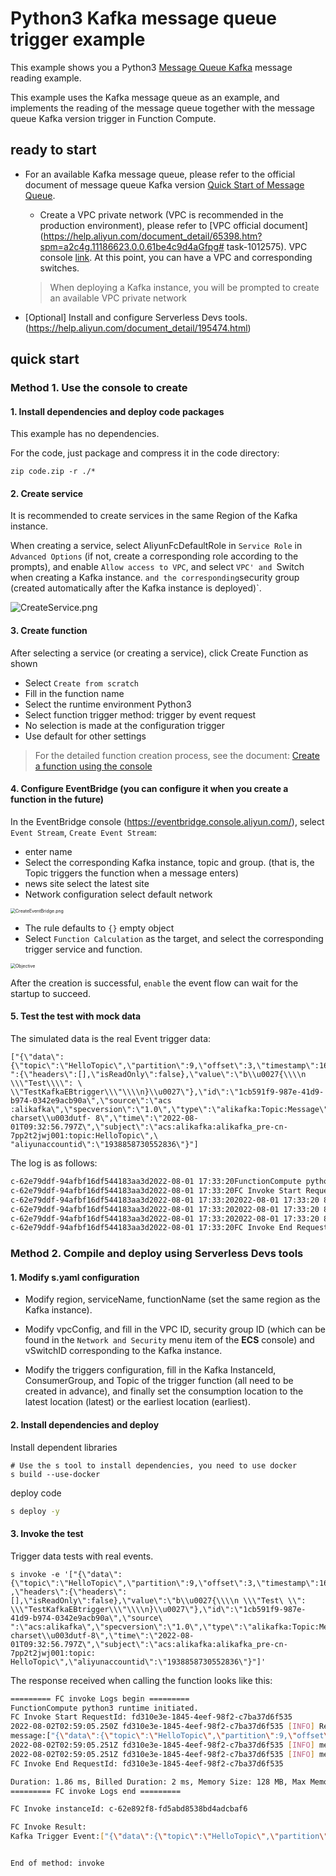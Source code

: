 # Python3 Kafka message queue trigger example

This example shows you a Python3 [Message Queue Kafka](https://help.aliyun.com/document_detail/68151.html?spm=5176.167616.J_5253785160.5.2dfe6feexRPqMj) message reading example.

This example uses the Kafka message queue as an example, and implements the reading of the message queue together with the message queue Kafka version trigger in Function Compute.



 ## ready to start

 - For an available Kafka message queue, please refer to the official document of message queue Kafka version [Quick Start of Message Queue](https://help.aliyun.com/document_detail/99949.html).

   - Create a VPC private network (VPC is recommended in the production environment), please refer to [VPC official document](https://help.aliyun.com/document_detail/65398.htm?spm=a2c4g.11186623.0.0.61be4c9d4aGfpg# task-1012575). VPC console [link](https://vpcnext.console.aliyun.com/). At this point, you can have a VPC and corresponding switches.

   > When deploying a Kafka instance, you will be prompted to create an available VPC private network

 - [Optional] Install and configure Serverless Devs tools. (https://help.aliyun.com/document_detail/195474.html)

 ## quick start

 ### Method 1. Use the console to create

#### 1. Install dependencies and deploy code packages

This example has no dependencies.

For the code, just package and compress it in the code directory:

```shell
zip code.zip -r ./*
````



 #### 2. Create service

It is recommended to create services in the same Region of the Kafka instance.

When creating a service, select AliyunFcDefaultRole in `Service Role` in `Advanced Options` (if not, create a corresponding role according to the prompts), and enable `Allow access to VPC`, and select `VPC' and `Switch when creating a Kafka instance. ` and the corresponding `security group (created automatically after the Kafka instance is deployed)`.

![CreateService.png](assets/CreateService.png)



 #### 3. Create function

 After selecting a service (or creating a service), click Create Function as shown

 - Select `Create from scratch`
 - Fill in the function name
 - Select the runtime environment Python3
 - Select function trigger method: trigger by event request
 - No selection is made at the configuration trigger
 - Use default for other settings

 > For the detailed function creation process, see the document: [Create a function using the console](https://help.aliyun.com/document_detail/51783.html)



 #### 4. Configure EventBridge (you can configure it when you create a function in the future)

In the EventBridge console (https://eventbridge.console.aliyun.com/), select `Event Stream`, `Create Event Stream`:

- enter name
- Select the corresponding Kafka instance, topic and group. (that is, the Topic triggers the function when a message enters)
- news site select the latest site
- Network configuration select default network

<img src="assets/CreateEventBridge.png" alt="CreateEventBridge.png" style="zoom:50%;" />

- The rule defaults to `{}` empty object
- Select `Function Calculation` as the target, and select the corresponding trigger service and function.

<img src="assets/Objective.png" alt="Objective" style="zoom:50%;" />

After the creation is successful, `enable` the event flow can wait for the startup to succeed.



 #### 5. Test the test with mock data

 The simulated data is the real Event trigger data:

````
["{\"data\":{\"topic\":\"HelloTopic\",\"partition\":9,\"offset\":3,\"timestamp\":1659346376797,\"headers\ ":{\"headers\":[],\"isReadOnly\":false},\"value\":\"b\\u0027{\\\\n \\\"Test\\\\": \ \\"TestKafkaEBtrigger\\\"\\\\n}\\u0027\"},\"id\":\"1cb591f9-987e-41d9-b974-0342e9acb90a\",\"source\":\"acs :alikafka\",\"specversion\":\"1.0\",\"type\":\"alikafka:Topic:Message\",\"datacontenttype\":\"application/json; charset\\u003dutf- 8\",\"time\":\"2022-08-01T09:32:56.797Z\",\"subject\":\"acs:alikafka:alikafka_pre-cn-7pp2t2jwj001:topic:HelloTopic\",\ "aliyunaccountid\":\"1938858730552836\"}"]
````

The log is as follows:

 ```bash
c-62e79ddf-94afbf16df544183aa3d2022-08-01 17:33:20FunctionCompute python3 runtime inited.
c-62e79ddf-94afbf16df544183aa3d2022-08-01 17:33:20FC Invoke Start RequestId: 83188e2b-ed39-4432-88a5-f8caa11e4f29
c-62e79ddf-94afbf16df544183aa3d2022-08-01 17:33:202022-08-01 17:33:20 83188e2b-ed39-4432-88a5-f8caa11e4f29 [INFO] Receive kafka whole message:["{\"data\":{ \"topic\":\"HelloTopic\",\"partition\":9,\"offset\":3,\"timestamp\":1659346376797,\"headers\":{\"headers\":[ ],\"isReadOnly\":false},\"value\":\"b\\u0027{\\\\n \\\"Test\\\": \\\"TestKafkaEBtrigger\\\"\\ \\n}\\u0027\"},\"id\":\"1cb591f9-987e-41d9-b974-0342e9acb90a\",\"source\":\"acs:alikafka\",\"specversion\" :\"1.0\",\"type\":\"alikafka:Topic:Message\",\"datacontenttype\":\"application/json; charset\\u003dutf-8\",\"time\": \"2022-08-01T09:32:56.797Z\",\"subject\":\"acs:alikafka:alikafka_pre-cn-7pp2t2jwj001:topic:HelloTopic\",\"aliyunaccountid\":\"1938858730552836\" }"]
c-62e79ddf-94afbf16df544183aa3d2022-08-01 17:33:202022-08-01 17:33:20 83188e2b-ed39-4432-88a5-f8caa11e4f29 [INFO] message topic:HelloTopic
c-62e79ddf-94afbf16df544183aa3d2022-08-01 17:33:202022-08-01 17:33:20 83188e2b-ed39-4432-88a5-f8caa11e4f29 [INFO] message value:b'{\n "Test": "TestEBtrigger"Kafka \n}'
c-62e79ddf-94afbf16df544183aa3d2022-08-01 17:33:20FC Invoke End RequestId: 83188e2b-ed39-4432-88a5-f8caa11e4f29
 ````



 ### Method 2. Compile and deploy using Serverless Devs tools

 #### 1. Modify s.yaml configuration

- Modify region, serviceName, functionName (set the same region as the Kafka instance).

- Modify vpcConfig, and fill in the VPC ID, security group ID (which can be found in the `Network and Security` menu item of the **ECS** console) and vSwitchID corresponding to the Kafka instance.

- Modify the triggers configuration, fill in the Kafka InstanceId, ConsumerGroup, and Topic of the trigger function (all need to be created in advance), and finally set the consumption location to the latest location (latest) or the earliest location (earliest).

 #### 2. Install dependencies and deploy

 Install dependent libraries

 ```shell
# Use the s tool to install dependencies, you need to use docker
s build --use-docker
 ````

 deploy code

 ```bash
s deploy -y
 ````

 #### 3. Invoke the test

Trigger data tests with real events.

 ```shell
s invoke -e '["{\"data\":{\"topic\":\"HelloTopic\",\"partition\":9,\"offset\":3,\"timestamp\":1659346376797 ,\"headers\":{\"headers\":[],\"isReadOnly\":false},\"value\":\"b\\u0027{\\\\n \\\"Test\ \\": \\\"TestKafkaEBtrigger\\\"\\\\n}\\u0027\"},\"id\":\"1cb591f9-987e-41d9-b974-0342e9acb90a\",\"source\ ":\"acs:alikafka\",\"specversion\":\"1.0\",\"type\":\"alikafka:Topic:Message\",\"datacontenttype\":\"application/json; charset\\u003dutf-8\",\"time\":\"2022-08-01T09:32:56.797Z\",\"subject\":\"acs:alikafka:alikafka_pre-cn-7pp2t2jwj001:topic: HelloTopic\",\"aliyunaccountid\":\"1938858730552836\"}"]'
 ````

 The response received when calling the function looks like this:

 ```bash
========= FC invoke Logs begin =========
FunctionCompute python3 runtime initiated.
FC Invoke Start RequestId: fd310e3e-1845-4eef-98f2-c7ba37d6f535
2022-08-02T02:59:05.250Z fd310e3e-1845-4eef-98f2-c7ba37d6f535 [INFO] Receive kafka whole
message:["{\"data\":{\"topic\":\"HelloTopic\",\"partition\":9,\"offset\":3,\"timestamp\":1659346376797,\"headers\":{\"headers\":[],\"isReadOnly\":false},\"value\":\"b\\u0027{\\\\n    \\\"Test\\\": \\\"TestKafkaEBtrigger\\\"\\\\n}\\u0027\"},\"id\":\"1cb591f9-987e-41d9-b974-0342e9acb90a\",\"source\":\"acs:alikafka\",\"specversion\":\"1.0\",\"type\":\"alikafka:Topic:Message\",\"datacontenttype\":\"application/json; charset\\u003dutf-8\",\"time\":\"2022-08-01T09:32:56.797Z\",\"subject\":\"acs:alikafka:alikafka_pre-cn-7pp2t2jwj001:topic:HelloTopic\",\"aliyunaccountid\":\"1938858730552836\"}"]
2022-08-02T02:59:05.251Z fd310e3e-1845-4eef-98f2-c7ba37d6f535 [INFO] message topic:HelloTopic
2022-08-02T02:59:05.251Z fd310e3e-1845-4eef-98f2-c7ba37d6f535 [INFO] message value:b'{\n    "Test": "TestKafkaEBtrigger"\n}'
FC Invoke End RequestId: fd310e3e-1845-4eef-98f2-c7ba37d6f535

Duration: 1.86 ms, Billed Duration: 2 ms, Memory Size: 128 MB, Max Memory Used: 22.59 MB
========= FC invoke Logs end =========

FC Invoke instanceId: c-62e892f8-fd5abd8538bd4adcbaf6

FC Invoke Result:
Kafka Trigger Event:["{\"data\":{\"topic\":\"HelloTopic\",\"partition\":9,\"offset\":3,\"timestamp\":1659346376797,\"headers\":{\"headers\":[],\"isReadOnly\":false},\"value\":\"b\\u0027{\\\\n    \\\"Test\\\": \\\"TestKafkaEBtrigger\\\"\\\\n}\\u0027\"},\"id\":\"1cb591f9-987e-41d9-b974-0342e9acb90a\",\"source\":\"acs:alikafka\",\"specversion\":\"1.0\",\"type\":\"alikafka:Topic:Message\",\"datacontenttype\":\"application/json; charset\\u003dutf-8\",\"time\":\"2022-08-01T09:32:56.797Z\",\"subject\":\"acs:alikafka:alikafka_pre-cn-7pp2t2jwj001:topic:HelloTopic\",\"aliyunaccountid\":\"1938858730552836\"}"]


End of method: invoke
 ```

